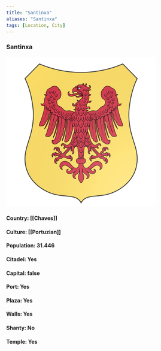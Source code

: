 ```yaml
---
title: "Santinxa"
aliases: "Santinxa"
tags: [Location, City]
---
```

### Santinxa
![](attachment/a580bf6130a7d4a6b86da05aab95d8e0.svg)

#### Country: [[Chaves]]

#### Culture: [[Portuzian]]

#### Population: 31.446

#### Citadel: Yes

#### Capital: false

#### Port: Yes

#### Plaza: Yes

#### Walls: Yes

#### Shanty: No

#### Temple: Yes

